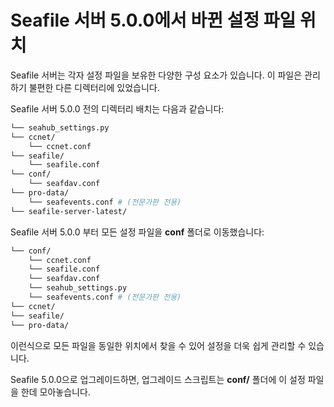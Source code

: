 # Seafile 서버 5.0.0에서 바뀐 설정 파일 위치

Seafile 서버는 각자 설정 파일을 보유한 다양한 구성 요소가 있습니다. 이 파일은 관리하기 불편한 다른 디렉터리에 있었습니다.

Seafile 서버 5.0.0 전의 디렉터리 배치는 다음과 같습니다:

```sh
└── seahub_settings.py
└── ccnet/
    └── ccnet.conf
└── seafile/
    └── seafile.conf
└── conf/
    └── seafdav.conf
└── pro-data/
    └── seafevents.conf # (전문가판 전용)
└── seafile-server-latest/
```

Seafile 서버 5.0.0 부터 모든 설정 파일을 **conf** 폴더로 이동했습니다:

```sh
└── conf/
    └── ccnet.conf
    └── seafile.conf
    └── seafdav.conf
    └── seahub_settings.py
    └── seafevents.conf # (전문가판 전용)
└── ccnet/
└── seafile/
└── pro-data/
```

이런식으로 모든 파일을 동일한 위치에서 찾을 수 있어 설정을 더욱 쉽게 관리할 수 있습니다.

Seafile 5.0.0으로 업그레이드하면, 업그레이드 스크립트는 **conf/** 폴더에 이 설정 파일을 한데 모아놓습니다.

